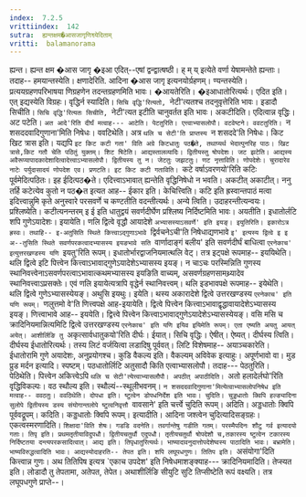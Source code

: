 ```yaml
---
index:  7.2.5
vrittiindex:  142
sutra:  ह्यन्तक्षम�आसजागृणिश्व्येदिताम्
vritti:  balamanorama 
---
```


ह्यन्त। ह्यन्त क्षम �आस जागृ �इआ एदित्--एषां द्वन्द्वात्षष्ठी। ह् म् य् इत्येते वर्णा येषामन्तेते ह्यन्ताः। तदाह-- हमयान्तस्येति। क्षणादेरिति. आदिना �आस जागृ इत्यनयोर्ग्रहणम्। ण्यन्तस्येति। प्रत्ययग्रहणपरिभाषया णिग्रहणेन तदन्तग्रहणमिति भावः। �आयतेरिति। �इआधातोरित्यर्थः। एदित इति। एत् इद्यस्येति विग्रहः। वृद्धिर्न स्यादिति। `सिचि वृद्धि'रित्यतो, `नेटी'त्यतश्च तदनुवृत्तेरिति भावः। इडादौ सिचीति। `सिचि वृद्धि'रित्यतः सिचीति, `नेटी'त्यत इटीति चानुवर्तत इति भावः। अकटीदिति। एदित्वान्न वृद्धिः। अट पटेति। `अत आदे'रिति दीर्घं मत्वाह--- आटेति। पेटतुरिति। एत्त्वाभ्यासलोपौ। वटवेष्टने। ववटतुरिति। `न शसददवादिगुणाना'मिति निषेधः। ववटिथेति। अत्र `थलि च सेटी'ति प्राप्तस्य `न शसददे'ति निषेधः। किट खिट त्रास इति। यद्यपि `इट किट कटी गता' विति अग्रे किटधातुः पठ�ते, तथाप्यर्थ भेदात्पुनरिह पाठः। खिट त्रासे,किट गतौ चेति पठितुं युक्तम्। शिट षिटेति। आद्यस्तालव्यादिः। द्वितीयस्तु षोपदेशः। जट झटेति। आद्यस्य अवैरूप्यापादकादेशादित्वादेत्त्वाऽभ्यासलोपौ। द्वितीयस्य तु न। जेटतुः जझटतुः। णट नृत्ताविति। णोपदेशेः। चुरादारेव नाटेः पर्युदासादयं णोपदेश एव। प्रणटति। इट किट कटी गताविति। `कटे वर्षाऽवरणयो'रिति कटिः पूर्वमेदित्पठितः। इह ईदित्पठ�ते। एदित्त्वाऽभावात् ह्यन्तेति वृद्धिनिषेधो न भवति। अकटीत् अकाटीत्। ननु तर्हि कटेत्येव कुतो न पठ�त इत्यत आह-- ईकार इति। केचित्त्विति। कटि इति ह्रस्वान्तपाठं मत्वा इदित्त्वान्नुमि कृते अनुस्वारे परसवर्णे च कण्टतीति वदन्तीत्यर्थः। अन्ये त्विति। उदाहरन्तीत्यन्वयः। प्रश्लिष्येति। कटीत्यनन्तरम् इ ई इति धातुद्वयं सवर्णदीर्घेण प्रश्लिष्य निर्दिष्टमिति भावः। अयतीति। इधातोर्लटि शपि गुणेऽयादेशः। इयायेति। णलि द्वित्वे वृद्धौ आयादेशे `अभ्यासस्याऽसवर्णे' इति इयङ्। इयुतिरिति। इकारोऽत्र ह्रस्वः। तथाहि-- इ-अतुसिति स्थिते कित्त्वाऽद्गुणाऽभावे `द्विर्वचनेऽची'ति निषेधाद्यणभावे `इ' इत्यस्य द्वित्वे इ इ अ--तुसिति स्थिते सवर्णपरकत्वादभ्यासस्य इयङभावे सति `वार्णादाङ्गं बलीय' इति सवर्णदीर्घं बाधित्वा `एरनेकाच' इत्युत्तरखण्डस्य यणि `इयतु'रिति रूपम्। इधातोर्भारद्वाजनियमात्थलि वेट्। तत्र इट्पक्षे रूपमाह-- इययिथेति। थलि द्वित्वे इटि पित्त्वेन कित्त्वाऽभावाद्गुणेऽयादेशेऽभ्यासस्य इयङ्। न चाऽचः परस्मिन्निति गुणस्य स्थानिवत्त्वेनाऽसवर्णपरत्वाऽभावात्कथमभ्यासस्य इयङिति वाच्यम्, असवर्णग्रहणसामथ्र्यादेव स्थानिवत्त्वाऽप्रसक्तेः। एवं णलि इयायेत्यत्रापि वृद्धेर्न स्थानिवत्त्वम्। थलि इडभावपक्षे रूपमाह-- इयेथेति। थलि द्वित्वे गुणेऽभ्यासस्येयङ्। अथुसि इयथुः। इयेति। थस्य अकारादेशे द्वित्वे उत्तरखण्डस्य `एरनेकाच' इति यणि रूपम्। `णलुत्तमो वे'ति णित्त्वपक्षे आह-इयायेति। द्वित्वे पित्त्वेन कित्त्वाऽभावाद्वृद्धावायादेशेऽभ्यासस्य इयङ्। णित्त्वाभावे आह-- इययेति। द्वित्त्वे पित्त्वेन कित्त्वाऽभावाद्गुणेऽयादेशेऽभ्यासस्येयङ्। वसि मसि च क्रादिनियमान्नित्यमिटि द्वित्वे उत्तरखण्डस्य `एरनेकाच' इति यणि इयिव इयिमेति रूपम्। एता एष्यति अयतु आयत् अयेत्। आशीर्लिङि तु `अकृत्सार्वधातुकयो'रिति दीर्घः। ईयात्। सिचि वृद्धिः। ऐषीत्। ऐष्यत्। दीर्घस्य त्विति। दीर्घस्य ईधातोरित्यर्थः। तस्य लिटं वर्जयित्वा लडादिषु पूर्ववत्। लिटि विशेषमाह-- अयाञ्चकारेति। ईधातोरामि गुणे अयादेशः, अनुप्रयोगश्च। कुडि वैकल्य इति। वैकल्यम् अविवेक इत्याहुः। अपूर्णभावो वा। मुड प्रुड मर्दन इत्यादि। स्पष्टम्। पठधातोर्लिटि अतुसादौ किति एत्वाभ्यासलोपौ। तदाह--- पेठतुरिति। पेठिथेति। पित्त्वेन अकित्त्वेऽपि `थलि च सेटी'त्येत्त्वाभ्यासलौपौ। अपठीत् अपाठीदिति। `अतो हलादेर्लघो'रिति वृद्धिविकल्पः। वठ स्थौल्य इति। स्थौल्यं--स्थूलीभवनम्। `न शसददवादिगुणाना'मित्येत्वाभ्यासलोपनिषेध इति मत्वाह-- ववठतुः। ववठिथेति। दोपधा इति। ष्टुत्वेन डोपधनिर्देश इति भावः। चुदिति। चुड्डधातोः क्विपि हल्ङ्यादिना सुलोपे द्वितीयस्य डस्य संयोगान्तलोपे ष्टुत्वनिवृत्तौ `वावसाने' इति चर्त्त्वे चुदिति रूपम्। अदिति। अड्डधातोः क्विपि पूर्ववद्रूपम्। कदिति। कड्डधातोः क्विपि रूपम्। इत्यादीति। आदिना जश्त्वेन चुदित्यादिसङ्ग्रहः। एकत्वस्मरणादिति। `शिक्षादा'विति शेषः। गडडि वदनेति। तवर्गान्तेषु गडीति गतम्। परस्मैपदिनः शौटु गर्व इत्यादयो गताः। तिपृ इति। प्रथमतृतीयाविदुपधौ। द्वितीयचतुर्थौ एदुपधौ। तृतीयचतुर्थौ षोपदेशौ च,तकारस्य ष्टुत्वेन टकारस्य निर्दिष्टतया दन्त्यपरकसादित्वात्। आद्य इति। तिपृधातुरित्यर्थः। भाष्यादावनुदात्तोपदेशेष्वस्य पाठादिति भावः। बभ्रामेति। भाष्यविरुद्धत्वादिति भावः। आद्यस्योदाहरति-- तेपत इति। शपि लघूपधगुणः। तितिप इति। `असंयोगा'दिति कित्त्वान्न गुणः। अथ तितिपिष इत्यत्र `एकाच उपदेश' इति निषेधमाशङ्क्याह--- क्रादिनियमादिति। तेप्स्यत इति। लोडादौ तु तेपतामा, अतेपत, तेपेत। अथाशीर्लिङि सीयुटि सुटि तिप्सीष्टेति रूपं वक्ष्यति। तत्र लघूपधगुणे प्राप्ते--।

